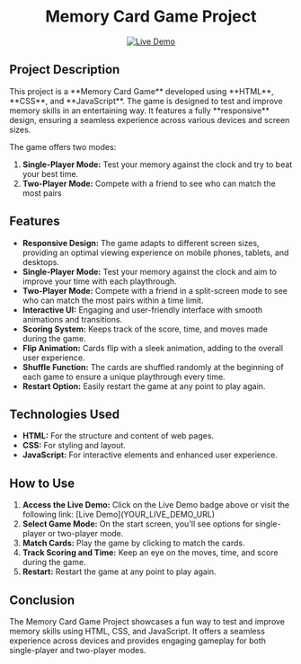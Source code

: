 <!-- Title -->
<h1 align="center">Memory Card Game Project</h1>

<!-- Live Demo and Badges -->
<p align="center">
    <a href="https://ozfidanmert.github.io/Memory-Card-Game/">
        <img src="https://img.shields.io/badge/Live-Demo-brightgreen" alt="Live Demo">
    </a>
</p>

<!-- Project Description -->
<h2>Project Description</h2>
<p>This project is a **Memory Card Game** developed using **HTML**, **CSS**, and **JavaScript**. The game is designed to test and improve memory skills in an entertaining way. It features a fully **responsive** design, ensuring a seamless experience across various devices and screen sizes.</p>

The game offers two modes:

1. **Single-Player Mode:** Test your memory against the clock and try to beat your best time.
2. **Two-Player Mode:** Compete with a friend to see who can match the most pairs

<!-- Features -->
<h2>Features</h2>
<ul>
    <li><strong>Responsive Design:</strong> The game adapts to different screen sizes, providing an optimal viewing experience on mobile phones, tablets, and desktops.</li>
    <li><strong>Single-Player Mode:</strong> Test your memory against the clock and aim to improve your time with each playthrough.</li>
    <li><strong>Two-Player Mode:</strong> Compete with a friend in a split-screen mode to see who can match the most pairs within a time limit.</li>
    <li><strong>Interactive UI:</strong> Engaging and user-friendly interface with smooth animations and transitions.</li>
    <li><strong>Scoring System:</strong> Keeps track of the score, time, and moves made during the game.</li>
    <li><strong>Flip Animation:</strong> Cards flip with a sleek animation, adding to the overall user experience.</li>
    <li><strong>Shuffle Function:</strong> The cards are shuffled randomly at the beginning of each game to ensure a unique playthrough every time.</li>
    <li><strong>Restart Option:</strong> Easily restart the game at any point to play again.</li>
</ul>

<!-- Technologies Used -->
<h2>Technologies Used</h2>
<ul>
    <li><strong>HTML:</strong> For the structure and content of web pages.</li>
    <li><strong>CSS:</strong> For styling and layout.</li>
    <li><strong>JavaScript:</strong> For interactive elements and enhanced user experience.</li>
</ul>

<!-- How to Use -->
<h2>How to Use</h2>
<ol>
    <li><strong>Access the Live Demo:</strong> Click on the Live Demo badge above or visit the following link: [Live Demo](YOUR_LIVE_DEMO_URL)</li>
    <li><strong>Select Game Mode:</strong> On the start screen, you'll see options for single-player or two-player mode.</li>
    <li><strong>Match Cards:</strong> Play the game by clicking to match the cards.</li>
    <li><strong>Track Scoring and Time:</strong> Keep an eye on the moves, time, and score during the game.</li>
    <li><strong>Restart:</strong> Restart the game at any point to play again.</li>
</ol>

<!-- Conclusion -->
<h2>Conclusion</h2>
<p>The Memory Card Game Project showcases a fun way to test and improve memory skills using HTML, CSS, and JavaScript. It offers a seamless experience across devices and provides engaging gameplay for both single-player and two-player modes.</p>

